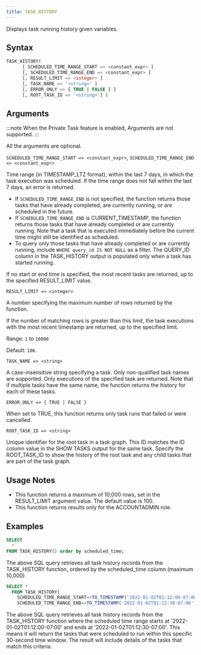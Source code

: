 ```yaml
---
title: TASK_HISTORY
---
```


Displays task running history given variables.

## Syntax
```sql
TASK_HISTORY(
      [ SCHEDULED_TIME_RANGE_START => <constant_expr> ]
      [, SCHEDULED_TIME_RANGE_END => <constant_expr> ]
      [, RESULT_LIMIT => <integer> ]
      [, TASK_NAME => '<string>' ]
      [, ERROR_ONLY => { TRUE | FALSE } ]
      [, ROOT_TASK_ID => '<string>'] )
```

## Arguments

:::note
When the Private Task feature is enabled, Arguments are not supported.
:::

All the arguments are optional.

`SCHEDULED_TIME_RANGE_START => <constant_expr>`, `SCHEDULED_TIME_RANGE_END => <constant_expr>`

Time range (in TIMESTAMP_LTZ format), within the last 7 days, in which the task execution was scheduled. If the time range does not fall within the last 7 days, an error is returned.

* If `SCHEDULED_TIME_RANGE_END` is not specified, the function returns those tasks that have already completed, are currently running, or are scheduled in the future.
* If `SCHEDULED_TIME_RANGE_END` is CURRENT_TIMESTAMP, the function returns those tasks that have already completed or are currently running. Note that a task that is executed immediately before the current time might still be identified as scheduled.
* To query only those tasks that have already completed or are currently running, include `WHERE query_id IS NOT NULL` as a filter. The QUERY_ID column in the TASK_HISTORY output is populated only when a task has started running.

If no start or end time is specified, the most recent tasks are returned, up to the specified RESULT_LIMIT value.

`RESULT_LIMIT => <integer>`

A number specifying the maximum number of rows returned by the function.

If the number of matching rows is greater than this limit, the task executions with the most recent timestamp are returned, up to the specified limit.

Range: `1` to `10000`

Default: `100`.

`TASK_NAME => <string>`

A case-insensitive string specifying a task. Only non-qualified task names are supported. Only executions of the specified task are returned. Note that if multiple tasks have the same name, the function returns the history for each of these tasks.

`ERROR_ONLY => { TRUE | FALSE }`

When set to TRUE, this function returns only task runs that failed or were cancelled.

`ROOT_TASK_ID => <string>`

Unique identifier for the root task in a task graph. This ID matches the ID column value in the SHOW TASKS output for the same task. Specify the ROOT_TASK_ID to show the history of the root task and any child tasks that are part of the task graph.

## Usage Notes
* This function returns a maximum of 10,000 rows, set in the RESULT_LIMIT argument value. The default value is 100.
* This function returns results only for the ACCOUNTADMIN role.


## Examples

```sql
SELECT
  *
FROM TASK_HISTORY() order by scheduled_time;
```
The above SQL query retrieves all task history records from the TASK_HISTORY function, ordered by the scheduled_time column.(maximum 10,000)



```sql
SELECT *
  FROM TASK_HISTORY(
    SCHEDULED_TIME_RANGE_START=>TO_TIMESTAMP('2022-01-02T01:12:00-07:00'),
    SCHEDULED_TIME_RANGE_END=>TO_TIMESTAMP('2022-01-02T01:12:30-07:00'))
```

The above SQL query retrieves all task history records from the TASK_HISTORY function where the scheduled time range starts at '2022-01-02T01:12:00-07:00' and ends at '2022-01-02T01:12:30-07:00'. This means it will return the tasks that were scheduled to run within this specific 30-second time window. The result will include details of the tasks that match this criteria.


